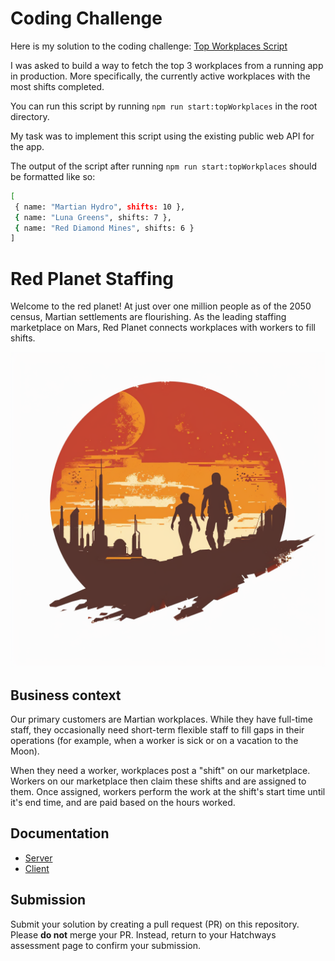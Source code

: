 # Coding Challenge
Here is my solution to the coding challenge:
[Top Workplaces Script](server/src/scripts/top-workplaces.ts)

I was asked to build a way to fetch the top 3 workplaces from a running app in production. More specifically, the currently active workplaces with the most shifts completed. 

You can run this script by running `npm run start:topWorkplaces` in the root directory.

My task was to implement this script using the existing public web API for the app.

The output of the script after running `npm run start:topWorkplaces` should be formatted like
so:

```bash
[
 { name: "Martian Hydro", shifts: 10 },
 { name: "Luna Greens", shifts: 7 },
 { name: "Red Diamond Mines", shifts: 6 }
]
```

# Red Planet Staffing

Welcome to the red planet! At just over one million people as of the 2050 census, Martian settlements are flourishing. As the leading staffing marketplace on Mars, Red Planet connects workplaces with workers to fill shifts.

![Red Planet Staffing](./assets/red-planet.webp)

## Business context

Our primary customers are Martian workplaces. While they have full-time staff, they occasionally need short-term flexible staff to fill gaps in their operations (for example, when a worker is sick or on a vacation to the Moon).

When they need a worker, workplaces post a "shift" on our marketplace. Workers on our marketplace then claim these shifts and are assigned to them. Once assigned, workers perform the work at the shift's start time until it's end time, and are paid based on the hours worked.

## Documentation

- [Server](./server/README.md)
- [Client](./client/README.md)

## Submission

Submit your solution by creating a pull request (PR) on this repository. Please **do not** merge your PR. Instead, return to your Hatchways assessment page to confirm your submission.
